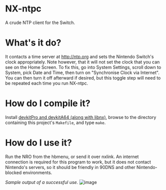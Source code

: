 # NX-ntpc
A crude NTP client for the Switch.

# What's it do?
It contacts a time server at http://ntp.org and sets the Nintendo Switch's clock appropriately. Note however, that it will not set the clock that you can see on the Home Screen.
To fix this, go into System Settings, scroll down to System, pick Date and Time, then turn on "Synchronise Clock via Internet".
You can then turn it off afterward if desired, but this toggle step will need to be repeated each time you run NX-ntpc.

# How do I compile it?
Install [devkitPro and devkitA64 (along with libnx)](https://devkitpro.org/wiki/Getting_Started), browse to the directory containing this project's `Makefile`, and type `make`.

# How do I use it?
Run the NRO from the hbmenu, or send it over nxlink. An internet connection is required for this program to work, but it does not contact Nintendo's servers, so it should be friendly in 90DNS and other Nintendo-blocked environments.


*Sample output of a successful use.*
![image](https://i.imgur.com/fu7bE87.png)
